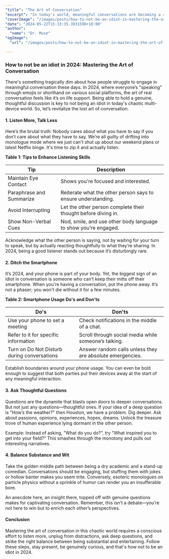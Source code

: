 ```yaml
---
"title": "The Art of Conversation"
"excerpt": "In today's world, meaningful conversations are becoming a rarity. Learn how not to be an idiot by mastering the art of conversation in 2024."
"coverImage": "/images/posts/how-to-not-be-an-idiot-in-mastering-the-art-of-conversation.png"
"date": "2024-05-22T15:33:35.3931598+10:00"
"author":
  "name": "Dr. Muse"
"ogImage":
  "url": "/images/posts/how-to-not-be-an-idiot-in-mastering-the-art-of-conversation.png"

---
```


### How to not be an idiot in 2024: Mastering the Art of Conversation

There's something tragically dim about how people struggle to engage in meaningful conversation these days. In 2024, where everyone’s "speaking" through emojis or shorthand on various social platforms, the art of real conversation feels like it’s on life support. Being able to hold a genuine, thoughtful discussion is key to not being an idiot in today's chaotic multi-device world. So, let’s revitalize the lost art of conversation.

#### 1. **Listen More, Talk Less**

Here’s the brutal truth: Nobody cares about what you have to say if you don’t care about what they have to say. We’re all guilty of drifting into monologue mode where we just can't shut up about our weekend plans or latest Netflix binge. It's time to zip it and actually listen. 

**Table 1: Tips to Enhance Listening Skills**

| Tip                              | Description                                                                                   |
|----------------------------------|-----------------------------------------------------------------------------------------------|
| Maintain Eye Contact             | Shows you're focused and interested.                                                          |
| Paraphrase and Summarize         | Reiterate what the other person says to ensure understanding.                                 |
| Avoid Interrupting               | Let the other person complete their thought before diving in.                                 |
| Show Non-Verbal Cues             | Nod, smile, and use other body language to show you’re engaged.                               |

Acknowledge what the other person is saying, not by waiting for your turn to speak, but by actually reacting thoughtfully to what they’re sharing. In 2024, being a good listener stands out because it’s disturbingly rare.

#### 2. **Ditch the Smartphone**

It’s 2024, and your phone is part of your body. Yet, the biggest sign of an idiot in conversation is someone who can’t keep their mitts off their smartphone. When you're having a conversation, put the phone away. It’s not a phaser; you won't die without it for a few minutes.

**Table 2: Smartphone Usage Do's and Don'ts**

| Do's                               | Don'ts                                                                                       |
|------------------------------------|----------------------------------------------------------------------------------------------|
| Use your phone to set a meeting    | Check notifications in the middle of a chat.                                                 |
| Refer to it for specific information | Scroll through social media while someone’s talking.                                         |
| Turn on Do Not Disturb during conversations | Answer random calls unless they are absolute emergencies.                                    |

Establish boundaries around your phone usage. You can even be bold enough to suggest that both parties put their devices away at the start of any meaningful interaction. 

#### 3. **Ask Thoughtful Questions**

Questions are the dynamite that blasts open doors to deeper conversations. But not just any questions—thoughtful ones. If your idea of a deep question is "How’s the weather?" then Houston, we have a problem. Dig deeper. Ask about passions, opinions, experiences, hopes, dreams. Unlock the treasure trove of human experience lying dormant in the other person.

Example: Instead of asking, "What do you do?", try "What inspired you to get into your field?" This smashes through the monotony and pulls out interesting narratives.

#### 4. **Balance Substance and Wit**

Take the golden middle path between being a dry academic and a stand-up comedian. Conversations should be engaging, but stuffing them with jokes or hollow banter makes you seem trite. Conversely, esoteric monologues on particle physics without a sprinkle of humor can render you an insufferable bore.

An anecdote here, an insight there, topped off with genuine questions makes for captivating conversation. Remember, this isn’t a debate—you’re not here to win but to enrich each other’s perspectives.

#### Conclusion

Mastering the art of conversation in this chaotic world requires a conscious effort to listen more, unplug from distractions, ask deep questions, and strike the right balance between being substantial and entertaining. Follow these steps, stay present, be genuinely curious, and that's how not to be an idiot in 2024.
